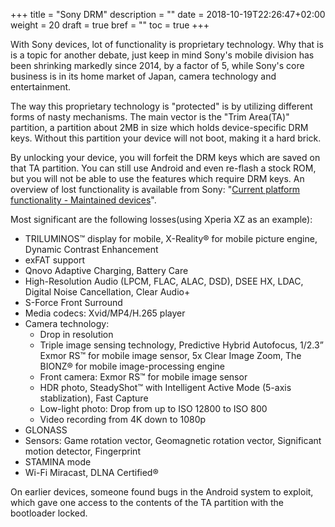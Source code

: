 +++
title = "Sony DRM"
description = ""
date = 2018-10-19T22:26:47+02:00
weight = 20
draft = true
bref = ""
toc = true
+++

With Sony devices, lot of functionality is proprietary technology.
Why that is is a topic for another debate, just keep in mind Sony's mobile
division has been shrinking markedly since 2014, by a factor of 5, while Sony's
core business is in its home market of Japan, camera technology and
entertainment.

The way this proprietary technology is "protected" is by utilizing different
forms of nasty mechanisms. The main vector is the "Trim Area(TA)" partition,
a partition about 2MB in size which holds device-specific DRM keys.
Without this partition your device will not boot, making it a hard brick.

By unlocking your device, you will forfeit the DRM keys which are saved on that
TA partition. You can still use Android and even re-flash a stock ROM, but you
will not be able to use the features which require DRM keys.  An overview of
lost functionality is available from Sony:
"[Current platform functionality - Maintained devices](https://developer.sony.com/develop/open-devices/get-started/supported-devices-and-functionality/current-platform-functionality-maintained/)".

Most significant are the following losses(using Xperia XZ as an example):

- TRILUMINOS™ display for mobile, X-Reality® for mobile picture engine, Dynamic Contrast Enhancement
- exFAT support
- Qnovo Adaptive Charging, Battery Care
- High-Resolution Audio (LPCM, FLAC, ALAC, DSD), DSEE HX, LDAC, Digital Noise Cancellation, Clear Audio+
- S-Force Front Surround
- Media codecs: Xvid/MP4/H.265 player
- Camera technology:
  - Drop in resolution
  - Triple image sensing technology, Predictive Hybrid Autofocus, 1/2.3” Exmor
    RS™ for mobile image sensor, 5x Clear Image Zoom, The BIONZ® for mobile
    image-processing engine
  - Front camera: Exmor RS™ for mobile image sensor
  - HDR photo, SteadyShot™ with Intelligent Active Mode (5-axis stablization), Fast Capture
  - Low-light photo: Drop from up to ISO 12800 to ISO 800
  - Video recording from 4K down to 1080p
- GLONASS
- Sensors: Game rotation vector, Geomagnetic rotation vector, Significant motion
  detector, Fingerprint
- STAMINA mode
- Wi-Fi Miracast, DLNA Certified®

On earlier devices, someone found bugs in the Android system to exploit,
which gave one access to the contents of the TA partition with the bootloader
locked.
